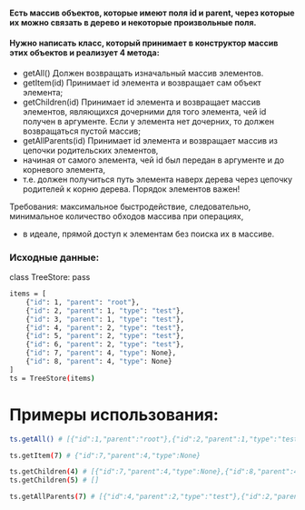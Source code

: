 #### Есть массив объектов, которые имеют поля id и parent, через которые их можно связать в дерево и некоторые произвольные поля.

#### Нужно написать класс, который принимает в конструктор массив этих объектов и реализует 4 метода:

* getAll() Должен возвращать изначальный массив элементов.
* getItem(id) Принимает id элемента и возвращает сам объект элемента;
* getChildren(id) Принимает id элемента и возвращает массив элементов, являющихся дочерними для того элемента,
чей id получен в аргументе. Если у элемента нет дочерних, то должен возвращаться пустой массив;
* getAllParents(id) Принимает id элемента и возвращает массив из цепочки родительских элементов,
* начиная от самого элемента, чей id был передан в аргументе и до корневого элемента,
* т.е. должен получиться путь элемента наверх дерева через цепочку родителей к корню дерева. Порядок элементов важен!

Требования: максимальное быстродействие, следовательно, минимальное количество обходов массива при операциях,
* в идеале, прямой доступ к элементам без поиска их в массиве.


### Исходные данные:
class TreeStore:
    pass

```sh
items = [
    {"id": 1, "parent": "root"},
    {"id": 2, "parent": 1, "type": "test"},
    {"id": 3, "parent": 1, "type": "test"},
    {"id": 4, "parent": 2, "type": "test"},
    {"id": 5, "parent": 2, "type": "test"},
    {"id": 6, "parent": 2, "type": "test"},
    {"id": 7, "parent": 4, "type": None},
    {"id": 8, "parent": 4, "type": None}
]
ts = TreeStore(items)
```


# Примеры использования:
```sh
ts.getAll() # [{"id":1,"parent":"root"},{"id":2,"parent":1,"type":"test"},{"id":3,"parent":1,"type":"test"},{"id":4,"parent":2,"type":"test"},{"id":5,"parent":2,"type":"test"},{"id":6,"parent":2,"type":"test"},{"id":7,"parent":4,"type":None},{"id":8,"parent":4,"type":None}]

ts.getItem(7) # {"id":7,"parent":4,"type":None}

ts.getChildren(4) # [{"id":7,"parent":4,"type":None},{"id":8,"parent":4,"type":None}]
ts.getChildren(5) # []

ts.getAllParents(7) # [{"id":4,"parent":2,"type":"test"},{"id":2,"parent":1,"type":"test"},{"id":1,"parent":"root"}]
```
